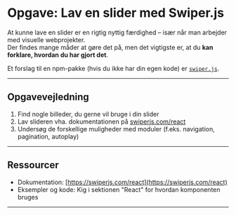 # Opgave: Lav en slider med Swiper.js

At kunne lave en slider er en rigtig nyttig færdighed – især når man arbejder
med visuelle webprojekter.  
Der findes mange måder at gøre det på, men det vigtigste er, at du **kan
forklare, hvordan du har gjort det**.

Et forslag til en npm-pakke (hvis du ikke har din egen kode) er
[`swiper.js`](https://swiperjs.com/react).

---

## Opgavevejledning

1. Find nogle billeder, du gerne vil bruge i din slider
2. Lav slideren vha. dokumentationen på
   [swiperjs.com/react](https://swiperjs.com/react)
3. Undersøg de forskellige muligheder med moduler (f.eks. navigation,
   pagination, autoplay)

---

## Ressourcer

- Dokumentation: [https://swiperjs.com/react](https://swiperjs.com/react)
- Eksempler og kode: Kig i sektionen "React" for hvordan komponenten bruges

---
